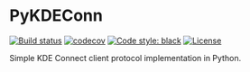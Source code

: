 # PyKDEConn

[![Build status](https://github.com/jplochocki/pykdeconn/workflows/build/badge.svg?branch=version_2&event=push)](https://github.com/jplochocki/pykdeconn/actions?query=workflow%3Abuild)
[![codecov](https://codecov.io/gh/jplochocki/pykdeconn/branch/version_2/graph/badge.svg?token=9BSO58FWC8)](https://codecov.io/gh/jplochocki/pykdeconn)
[![Code style: black](https://img.shields.io/badge/code%20style-black-000000.svg)](https://github.com/psf/black)
[![License](https://img.shields.io/github/license/jplochocki/pykdeconn)](https://github.com/jplochocki/pykdeconn/blob/master/LICENSE)


Simple KDE Connect client protocol implementation in Python.
